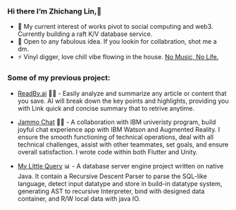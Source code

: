 ### Hi there I’m Zhichang Lin,👋

- 🌱 My current interest of works pivot to social computing and web3. Currently building a raft K/V database service.
- 💬 Open to any fabulous idea. If you lookin for collabration, shot me a dm.
- ⚡ Vinyl digger, love chill vibe flowing in the house. [No Music, No Life.](https://duranduran.fandom.com/wiki/No_Music,_No_Life.)

### Some of my previous project:
* [ReadBy.ai](https://readby-web.vercel.app/) 🔮📄 -  Easily analyze and summarize any article or content that you save. AI will break down the key points and highlights, providing you with Link quick and concise summary that to retrive anytime.

* [Jammo Chat](https://github.com/UoB-IBM-TextMessaging-Team/JammoChat) 🤖💬 -  A collaboration with IBM univeristy program, build joyful chat experience app with IBM Watson and Augmented Reality. I ensure the smooth functioning of technical operations, deal with all technical challenges, assist with other teammates, set goals, and ensure overall satisfaction. I wrote code within both Flutter and Unity.

* [My Little Query](https://github.com/Cheong43/MyLittleQuery) 📊 -  A database server engine project written on native Java. It contain a Recursive Descent Parser to parse the SQL-like language, detect input datatype and store in build-in datatype system, generating AST to recursive Interpreter, bind with designed data container, and R/W local data with java IO.
